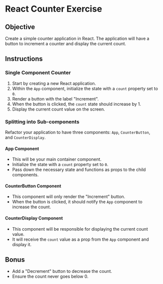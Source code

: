 # React Counter Exercise

## Objective

Create a simple counter application in React. The application will have a button to increment a counter and display the current count.

## Instructions

### Single Component Counter

1. Start by creating a new React application.
2. Within the `App` component, initialize the state with a `count` property set to `0`.
3. Render a button with the label "Increment".
4. When the button is clicked, the `count` state should increase by 1.
5. Display the current count value on the screen.

### Splitting into Sub-components

Refactor your application to have three components: `App`, `CounterButton`, and `CounterDisplay`.

#### App Component

- This will be your main container component.
- Initialize the state with a `count` property set to `0`.
- Pass down the necessary state and functions as props to the child components.

#### CounterButton Component

- This component will only render the "Increment" button.
- When the button is clicked, it should notify the `App` component to increase the count.

#### CounterDisplay Component

- This component will be responsible for displaying the current count value.
- It will receive the `count` value as a prop from the `App` component and display it.

## Bonus

- Add a "Decrement" button to decrease the count.
- Ensure the count never goes below 0.
